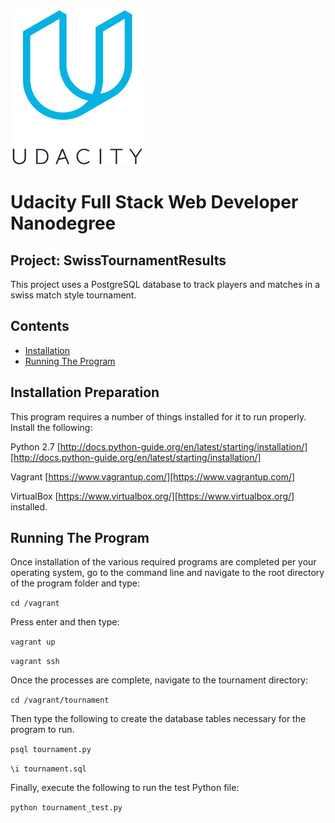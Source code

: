 ![Udacity Logo](/img/Udacity_200.png)

# Udacity Full Stack Web Developer Nanodegree

## Project: SwissTournamentResults

This project uses a PostgreSQL database to track players and matches in a swiss match style tournament.

## Contents

- [Installation](#installation)
- [Running The Program](#running-the-program)

## Installation Preparation

This program requires a number of things installed for it to run properly.  Install the following:

Python 2.7 [http://docs.python-guide.org/en/latest/starting/installation/][http://docs.python-guide.org/en/latest/starting/installation/]

Vagrant [https://www.vagrantup.com/][https://www.vagrantup.com/]

VirtualBox [https://www.virtualbox.org/][https://www.virtualbox.org/] installed.

## Running The Program

Once installation of the various required programs are completed per your operating system, go to the command line and navigate to the root directory of the program folder and type:

`cd /vagrant`

Press enter and then type:

`vagrant up`

`vagrant ssh`

Once the processes are complete, navigate to the tournament directory:

`cd /vagrant/tournament`

Then type the following to create the database tables necessary for the program to run.

`psql tournament.py`


`\i tournament.sql`

Finally, execute the following to run the test Python file:

`python tournament_test.py`